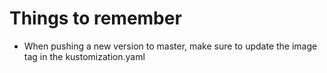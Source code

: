 # Things to remember

- When pushing a new version to master, make sure to update the image tag in the kustomization.yaml
